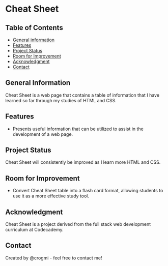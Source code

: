 # Cheat Sheet

## Table of Contents

- [General information](#general-information)
- [Features](#features)
- [Project Status](#project-status)
- [Room for Improvement](#room-for-improvement)
- [Acknowledgment](#acknowledgment)
- [Contact](#contact)


## General Information

Cheat Sheet is a web page that contains a table of information that I have learned so far through my studies of HTML and CSS.

## Features

- Presents useful information that can be utilized to assist in the development of a web page.

## Project Status

Cheat Sheet will consistently be improved as I learn more HTML and CSS.

## Room for Improvement

- Convert Cheat Sheet table into a flash card format, allowing students to use it as a more effective study tool.

## Acknowledgment

Cheat Sheet is a project derived from the full stack web development curriculum at Codecademy.

## Contact

Created by @crogmi - feel free to contact me!